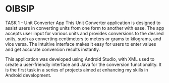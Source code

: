 # OIBSIP
TASK 1 - Unit Converter App
This Unit Converter application is designed to assist users in converting units from one form to another with ease. The app accepts user input for various units and provides conversions to the desired units, such as converting centimeters to meters or grams to kilograms, and vice versa. The intuitive interface makes it easy for users to enter values and get accurate conversion results instantly.

This application was developed using Android Studio, with XML used to create a user-friendly interface and Java for the conversion functionality. It is the first task in a series of projects aimed at enhancing my skills in Android development.
